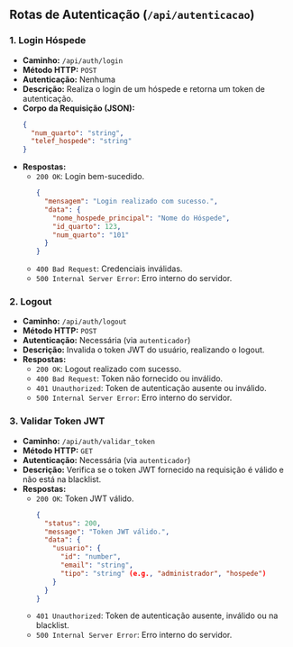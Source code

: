 ## Rotas de Autenticação (`/api/autenticacao`)

### 1. Login Hóspede
- **Caminho:** `/api/auth/login`
- **Método HTTP:** `POST`
- **Autenticação:** Nenhuma
- **Descrição:** Realiza o login de um hóspede e retorna um token de autenticação.
- **Corpo da Requisição (JSON):**
  ```json
  {
    "num_quarto": "string",
    "telef_hospede": "string"
  }
  ```
- **Respostas:**
  - `200 OK`: Login bem-sucedido.
    ```json
    {
      "mensagem": "Login realizado com sucesso.",
      "data": {
        "nome_hospede_principal": "Nome do Hóspede",
        "id_quarto": 123,
        "num_quarto": "101"
      }
    }
    ```
  - `400 Bad Request`: Credenciais inválidas.
  - `500 Internal Server Error`: Erro interno do servidor.

### 2. Logout
- **Caminho:** `/api/auth/logout`
- **Método HTTP:** `POST`
- **Autenticação:** Necessária (via `autenticador`)
- **Descrição:** Invalida o token JWT do usuário, realizando o logout.
- **Respostas:**
  - `200 OK`: Logout realizado com sucesso.
  - `400 Bad Request`: Token não fornecido ou inválido.
  - `401 Unauthorized`: Token de autenticação ausente ou inválido.
  - `500 Internal Server Error`: Erro interno do servidor.

### 3. Validar Token JWT
- **Caminho:** `/api/auth/validar_token`
- **Método HTTP:** `GET`
- **Autenticação:** Necessária (via `autenticador`)
- **Descrição:** Verifica se o token JWT fornecido na requisição é válido e não está na blacklist.
- **Respostas:**
  - `200 OK`: Token JWT válido.
    ```json
    {
      "status": 200,
      "message": "Token JWT válido.",
      "data": {
        "usuario": {
          "id": "number",
          "email": "string",
          "tipo": "string" (e.g., "administrador", "hospede")
        }
      }
    }
    ```
  - `401 Unauthorized`: Token de autenticação ausente, inválido ou na blacklist.
  - `500 Internal Server Error`: Erro interno do servidor.


